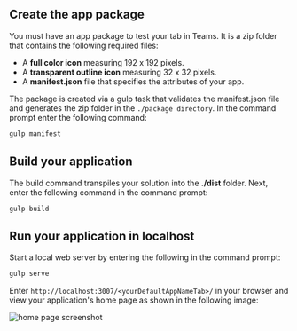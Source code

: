## Create the app package

You must have an app package to test your tab in Teams. It is a zip folder that contains the following required files:

- A **full color icon** measuring 192 x 192 pixels.
- A **transparent outline icon** measuring 32 x 32 pixels.
- A **manifest.json** file that specifies the attributes of your app.

The package is created via a gulp task that validates the manifest.json file and generates the zip folder in the `./package directory`. In the command prompt enter the following command:

```bash
gulp manifest
```

## Build your application

The build command transpiles your solution into the **./dist** folder. Next, enter the following command in the command prompt:

```bash
gulp build
```

## Run your application in localhost

Start a local web server by entering the following in the command prompt:

```bash
gulp serve
```

Enter `http://localhost:3007/<yourDefaultAppNameTab>/` in your browser and view your application's home page as shown in the following image:

![home page screenshot](~/assets/images/tab-images/homePage.png)